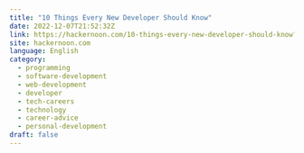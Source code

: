 ```yaml
---
title: "10 Things Every New Developer Should Know"
date: 2022-12-07T21:52:32Z
link: https://hackernoon.com/10-things-every-new-developer-should-know?source=rss&utm_medium=RSS&utm_source=news.12bit.vn
site: hackernoon.com
language: English
category:
  - programming
  - software-development
  - web-development
  - developer
  - tech-careers
  - technology
  - career-advice
  - personal-development
draft: false
---
```

